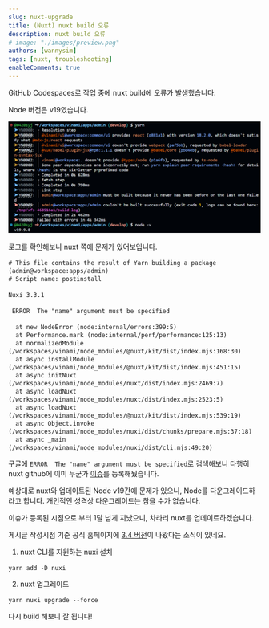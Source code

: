 ```yaml
---
slug: nuxt-upgrade
title: (Nuxt) nuxt build 오류
description: nuxt build 오류
# image: "./images/preview.png"
authors: [wannysim]
tags: [nuxt, troubleshooting]
enableComments: true
---
```


GitHub Codespaces로 작업 중에 nuxt build에 오류가 발생했습니다.

<!-- truncate -->

Node 버전은 v19였습니다.

![error-log](./images/error-log.png "error-log")

로그를 확인해보니 nuxt 쪽에 문제가 있어보입니다.

```
# This file contains the result of Yarn building a package (admin@workspace:apps/admin)
# Script name: postinstall

Nuxi 3.3.1

 ERROR  The "name" argument must be specified

  at new NodeError (node:internal/errors:399:5)
  at Performance.mark (node:internal/perf/performance:125:13)
  at normalizedModule (/workspaces/vinami/node_modules/@nuxt/kit/dist/index.mjs:168:30)
  at async installModule (/workspaces/vinami/node_modules/@nuxt/kit/dist/index.mjs:451:15)
  at async initNuxt (/workspaces/vinami/node_modules/nuxt/dist/index.mjs:2469:7)
  at async loadNuxt (/workspaces/vinami/node_modules/nuxt/dist/index.mjs:2523:5)
  at async loadNuxt (/workspaces/vinami/node_modules/@nuxt/kit/dist/index.mjs:539:19)
  at async Object.invoke (/workspaces/vinami/node_modules/nuxi/dist/chunks/prepare.mjs:37:18)
  at async _main (/workspaces/vinami/node_modules/nuxi/dist/cli.mjs:49:20)
```

구글에 `ERROR  The "name" argument must be specified`로 검색해보니 다행히 nuxt github에 이미 누군가 [이슈](https://github.com/nuxt/nuxt/issues/19682)를 등록해뒀습니다.

예상대로 nuxt와 업데이트된 Node v19간에 문제가 있으니, Node를 다운그레이드하라고 합니다.
개인적인 성격상 다운그레이드는 참을 수가 없습니다.

이슈가 등록된 시점으로 부터 1달 넘게 지났으니, 차라리 nuxt를 업데이트하겠습니다.

게시글 작성시점 기준 공식 홈페이지에 [3.4 버전](https://nuxt.com/blog/v3-4)이 나왔다는 소식이 있네요.

1. nuxt CLI를 지원하는 nuxi 설치

```
yarn add -D nuxi
```

2. nuxt 업그레이드

```
yarn nuxi upgrade --force
```

다시 build 해보니 잘 됩니다!
